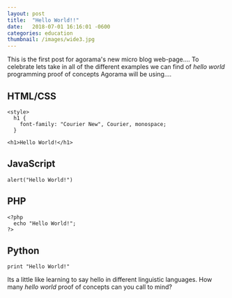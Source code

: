 ```yaml
---
layout: post
title:  "Hello World!!"
date:   2018-07-01 16:16:01 -0600
categories: education
thumbnail: /images/wide3.jpg
---
```


This is the first post for agorama's new micro blog web-page.... To celebrate lets take in all of the different examples we can find of *hello world* programming proof of concepts Agorama will be using....
<!--more-->

## HTML/CSS

```
<style>
  h1 {
    font-family: "Courier New", Courier, monospace;
  }

<h1>Hello World!</h1>
```


## JavaScript

```
alert("Hello World!")
```

## PHP

```
<?php
  echo "Hello World!";
?>
```

## Python

```
print "Hello World!"
```

Its a little like learning to say hello in different linguistic languages. How many *hello world* proof of concepts can you call to mind?
